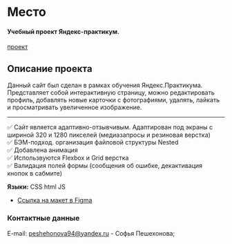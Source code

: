 # Место
#### **Учебный проект Яндекс-практикум.**
[проект](https://sofiapeshekhonova.github.io/mesto/)

## Описание проекта
Данный сайт был сделан в рамках обучения Яндекс.Практикума. Представляет собой интерактивную страницу, можно редактировать профиль, добавлять новые карточки с фотографиями, удалять, лайкать и просматривать увеличенное изображение.

***
 ✅ Сайт является адаптивно-отзывчивым. Адаптирован под экраны с шириной 320 и 1280 пикселей (медиазапросы и резиновая верстка)  
 ✅ БЭМ-подход. организация файловой структуры Nested  
 ✅ Добавлена анимация  
 ✅ Использвуются Flexbox и Grid верстка  
 ✅ Валидация полей формы (сообщения об ошибке, декактивация кнопок в сабмите)  

**Языки:** CSS html JS


* [Ссылка на макет в Figma](https://www.figma.com/file/2cn9N9jSkmxD84oJik7xL7/JavaScript.-Sprint-4?node-id=0%3A1)

### Контактные данные
E-mail: peshehonova94@yandex.ru - Софья Пешехонова;
